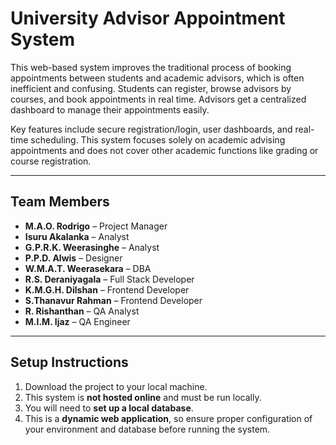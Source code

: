 # University Advisor Appointment System

This web-based system improves the traditional process of booking appointments between students and academic advisors, which is often inefficient and confusing. Students can register, browse advisors by courses, and book appointments in real time. Advisors get a centralized dashboard to manage their appointments easily.

Key features include secure registration/login, user dashboards, and real-time scheduling. This system focuses solely on academic advising appointments and does not cover other academic functions like grading or course registration.

---

## Team Members

- **M.A.O. Rodrigo** – Project Manager  
- **Isuru Akalanka** – Analyst  
- **G.P.R.K. Weerasinghe** – Analyst  
- **P.P.D. Alwis** – Designer  
- **W.M.A.T. Weerasekara** – DBA  
- **R.S. Deraniyagala** – Full Stack Developer  
- **K.M.G.H. Dilshan** – Frontend Developer  
- **S.Thanavur Rahman** – Frontend Developer  
- **R. Rishanthan** – QA Analyst  
- **M.I.M. Ijaz** – QA Engineer  

---

## Setup Instructions

1. Download the project to your local machine.  
2. This system is **not hosted online** and must be run locally.  
3. You will need to **set up a local database**.  
4. This is a **dynamic web application**, so ensure proper configuration of your environment and database before running the system.
